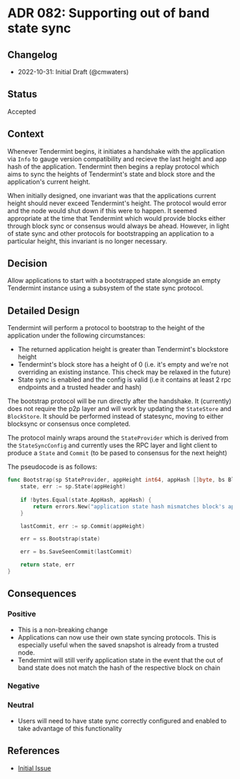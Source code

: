 # ADR 082: Supporting out of band state sync

## Changelog

- 2022-10-31: Initial Draft (@cmwaters)

## Status

Accepted

## Context

Whenever Tendermint begins, it initiates a handshake with the application via `Info` to gauge version compatibility and recieve the last height and app hash of the application. Tendermint then begins a replay protocol which aims to sync the heights of Tendermint's state and block store and the application's current height. 

When initially designed, one invariant was that the applications current height should never exceed
Tendermint's height. The protocol would error and the node would shut down if this were to happen. It seemed
appropriate at the time that Tendermint which would provide blocks either through block sync or consensus
would always be ahead. However, in light of state sync and other protocols for bootstrapping an application to 
a particular height, this invariant is no longer necessary.

## Decision

Allow applications to start with a bootstrapped state alongside an empty Tendermint instance using
a subsystem of the state sync protocol. 

## Detailed Design

Tendermint will perform a protocol to bootstrap to the height of the application under the following circumstances:

- The returned application height is greater than Tendermint's blockstore height
- Tendermint's block store has a height of 0 (i.e. it's empty and we're not overriding an existing instance. This check may be relaxed in the future) 
- State sync is enabled and the config is valid (i.e it contains at least 2 rpc endpoints and a trusted header and hash)

The bootstrap protocol will be run directly after the handshake. It (currently) does not require the p2p layer and will work by updating the `StateStore` and `BlockStore`. It should be performed instead of statesync, moving to either blocksync or consensus once completed.

The protocol mainly wraps around the `StateProvider` which is derived from the `StateSyncConfig` and currently uses the RPC layer and light client to produce a `State` and `Commit` (to be pased to consensus for the next height)

The pseudocode is as follows:
```go
func Bootstrap(sp StateProvider, appHeight int64, appHash []byte, bs BlockStore, ss StateStore) (*State, error) {
    state, err := sp.State(appHeight)
    
    if !bytes.Equal(state.AppHash, appHash) {
        return errors.New("application state hash mismatches block's app hash")
    }

    lastCommit, err := sp.Commit(appHeight)

    err = ss.Bootstrap(state)

    err = bs.SaveSeenCommit(lastCommit)

    return state, err
}
```

## Consequences

### Positive

- This is a non-breaking change
- Applications can now use their own state syncing protocols. This is especially useful when the saved snapshot is already from a trusted node.
- Tendermint will still verify application state in the event that the out of band state does not match the hash of the respective block on chain 

### Negative

### Neutral

- Users will need to have state sync correctly configured and enabled to take advantage of this functionality

## References

- [Initial Issue](https://github.com/tendermint/tendermint/issues/4642)
